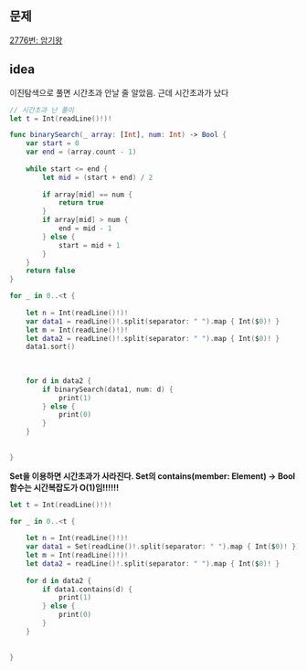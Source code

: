 ## 문제

[2776번: 암기왕](https://www.acmicpc.net/problem/2776)

## idea

이진탐색으로 풀면 시간초과 안날 줄 알았음. 근데 시간초과가 났다

```swift
// 시간초과 난 풀이
let t = Int(readLine()!)!

func binarySearch(_ array: [Int], num: Int) -> Bool {
    var start = 0
    var end = (array.count - 1)
    
    while start <= end {
        let mid = (start + end) / 2
        
        if array[mid] == num {
            return true
        }
        if array[mid] > num {
            end = mid - 1
        } else {
            start = mid + 1
        }
    }
    return false
}

for _ in 0..<t {
    
    let n = Int(readLine()!)!
    var data1 = readLine()!.split(separator: " ").map { Int($0)! }
    let m = Int(readLine()!)!
    let data2 = readLine()!.split(separator: " ").map { Int($0)! }
    data1.sort()
    
    
    
    for d in data2 {
        if binarySearch(data1, num: d) {
            print(1)
        } else {
            print(0)
        }
    }
    
    
}
```

**Set을 이용하면 시간초과가 사라진다. Set의 contains(member: Element) → Bool 함수는 시간복잡도가 O(1)임!!!!!!**

```swift
let t = Int(readLine()!)!

for _ in 0..<t {
    
    let n = Int(readLine()!)!
    var data1 = Set(readLine()!.split(separator: " ").map { Int($0)! })
    let m = Int(readLine()!)!
    let data2 = readLine()!.split(separator: " ").map { Int($0)! }
    
    for d in data2 {
        if data1.contains(d) {
            print(1)
        } else {
            print(0)
        }
    }
    
    
}
```
